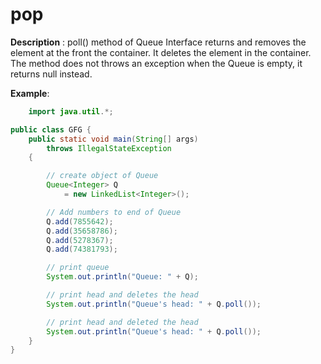# pop

**Description** : poll() method of Queue Interface returns and removes the element at the front the container. It deletes the element in the container. The method does not throws an exception when the Queue is empty, it returns null instead.

**Example**:
```java
    import java.util.*; 

public class GFG { 
	public static void main(String[] args) 
		throws IllegalStateException 
	{ 

		// create object of Queue 
		Queue<Integer> Q 
			= new LinkedList<Integer>(); 

		// Add numbers to end of Queue 
		Q.add(7855642); 
		Q.add(35658786); 
		Q.add(5278367); 
		Q.add(74381793); 

		// print queue 
		System.out.println("Queue: " + Q); 

		// print head and deletes the head 
		System.out.println("Queue's head: " + Q.poll()); 

		// print head and deleted the head 
		System.out.println("Queue's head: " + Q.poll()); 
	} 
} 

```

